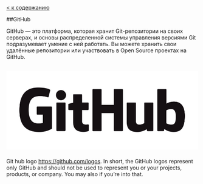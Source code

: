 [< к содержанию](./readme.md)

##GitHub

GitHub — это платформа, которая хранит Git-репозитории на своих серверах, и основы распределенной системы управления версиями Git подразумевает умение с ней работать. Вы можете хранить свои удалённые репозитории или участвовать в Open Source проектах на GitHub.


![Github](./assets/Github_Logo.png)
---


Git hub logo https://github.com/logos. In short, the GitHub logos represent only GitHub and should not be used to represent you or your projects, products, or company. You may also if you’re into that.
